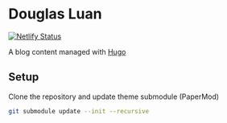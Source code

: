 # Douglas Luan

[![Netlify Status](https://api.netlify.com/api/v1/badges/6e706b21-574b-4647-9506-9078201076cd/deploy-status)](https://app.netlify.com/projects/dougbr/deploys)

A blog content managed with [Hugo](https://gohugo.io)

## Setup

Clone the repository and update theme submodule (PaperMod)

```sh
git submodule update --init --recursive
```
